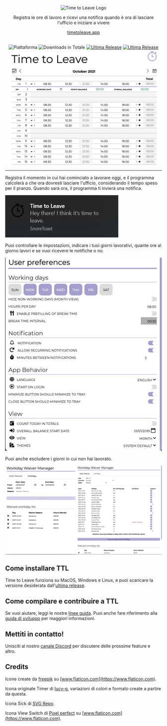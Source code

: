 <div align="center">
  <img src="../assets/timetoleave.png" alt="Time to Leave Logo">

  <p>Registra le ore di lavoro e ricevi una notifica quando è ora di lasciare l'ufficio e iniziare a vivere</p>

[timetoleave.app](https://timetoleave.app/)

  <br/>

<img src="https://img.shields.io/badge/platforms-Windows%20%7C%20MacOS%20%7C%20Linux-green" alt="Piattaforma">
<img src="https://img.shields.io/github/downloads/thamara/time-to-leave/total" alt="Downloads in Totale">
<a href="https://github.com/thamara/time-to-leave/releases/latest"><img src="https://img.shields.io/github/v/release/thamara/time-to-leave" alt="Ultima Release"></a>
<a href="http://makeapullrequest.com/"><img src="https://img.shields.io/badge/PRs-welcome-purple" alt="Ultima Release"></a>

   <br/>

  <img src="./images/screenshot.jpg" alt="Time to Leave Screenshot">

  <br/>

</div>

---

Registra il momento in cui hai cominciato a lavorare oggi, e il programma calcolerà a che ora dovresti lasciare l'ufficio, considerando il tempo speso per il pranzo. Quando sarà ora, il programma ti invierà una notifica.

<img src="./images/notification.jpg" alt="Time to Leave Notification">

Puoi controllare le impostazioni, indicare i tuoi giorni lavorativi, quante ore al giorno lavori e se vuoi ricevere le notifiche o no.

<img src="./images/preferences.jpg" alt="Time to Leave Preferences">

Puoi anche escludere i giorni in cui non hai lavorato.

<img src="./images/waiver_manager.jpg" alt="Time to Leave Waiver Manager">

## Come installare TTL

Time to Leave funziona su MacOS, Windows e Linux, e puoi scaricare la versione desiderata dall'[ultima release](https://github.com/thamara/time-to-leave/releases/latest).

## Come compilare e contribuire a TTL

Se vuoi aiutare, leggi le nostre [linee guida](CONTRIBUTING.md).
Puoi anche fare riferimento alla [guida di sviluppo](DEVELOPMENT.md) per maggiori informazioni.

## Mettiti in contatto!

Unisciti al nostro [canale Discord](https://discord.gg/P3KkEF5) per discutere delle prossime feature e altro.

## Credits

Icone create da [freepik](https://www.flaticon.com/authors/freepik) su [www.flaticon.com](https://www.flaticon.com).

Icona originale Timer di [lucy-g](https://icon-icons.com/icon/timer/121243), variazioni di colori e formato create a partire da questa.

Icona Sick di [SVG Repo](https://www.svgrepo.com/svg/271898/sick).

Icona View Switch di [Pixel perfect](https://www.flaticon.com/authors/pixel-perfect) su [www.flaticon.com](https://www.flaticon.com).
